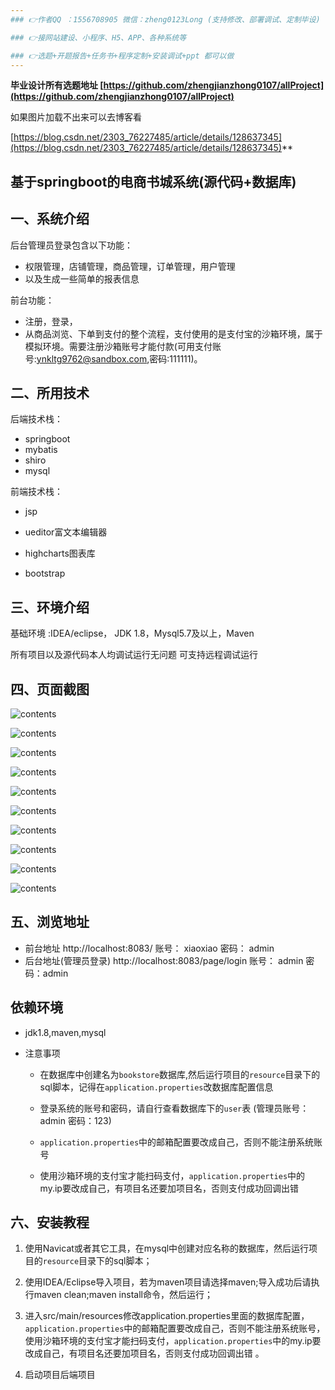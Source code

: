 ```yaml
---
### 👉作者QQ ：1556708905 微信：zheng0123Long (支持修改、部署调试、定制毕设)

### 👉接网站建设、小程序、H5、APP、各种系统等

### 👉选题+开题报告+任务书+程序定制+安装调试+ppt 都可以做
---
```




**毕业设计所有选题地址 [https://github.com/zhengjianzhong0107/allProject](https://github.com/zhengjianzhong0107/allProject)**

如果图片加载不出来可以去博客看

[https://blog.csdn.net/2303_76227485/article/details/128637345](https://blog.csdn.net/2303_76227485/article/details/128637345)**

## 基于springboot的电商书城系统(源代码+数据库)

## 一、系统介绍

后台管理员登录包含以下功能：

- 权限管理，店铺管理，商品管理，订单管理，用户管理
- 以及生成一些简单的报表信息

前台功能：

- 注册，登录，
- 从商品浏览、下单到支付的整个流程，支付使用的是支付宝的沙箱环境，属于模拟环境。需要注册沙箱账号才能付款(可用支付账号:ynkltg9762@sandbox.com,密码:111111)。

## 二、所用技术

后端技术栈：

- springboot
- mybatis
- shiro
- mysql

前端技术栈：

- jsp

- ueditor富文本编辑器

- highcharts图表库

- bootstrap

## 三、环境介绍

基础环境 :IDEA/eclipse， JDK 1.8，Mysql5.7及以上，Maven

所有项目以及源代码本人均调试运行无问题 可支持远程调试运行

## 四、页面截图

![contents](./picture/picture1.png)

![contents](./picture/picture2.png)

![contents](./picture/picture3.png)

![contents](./picture/picture4.png)

![contents](./picture/picture5.png)

![contents](./picture/picture6.png)

![contents](./picture/picture7.png)

![contents](./picture/picture10.png)

![contents](./picture/picture11.png)

![contents](./picture/picture12.png)

## 五、浏览地址

- 前台地址  http://localhost:8083/   账号： xiaoxiao   密码： admin
- 后台地址(管理员登录) http://localhost:8083/page/login  账号： admin  密码：admin

## 依赖环境

- jdk1.8,maven,mysql

- 注意事项
  
  - 在数据库中创建名为`bookstore`数据库,然后运行项目的`resource`目录下的sql脚本，记得在`application.properties`改数据库配置信息
  
  - 登录系统的账号和密码，请自行查看数据库下的`user`表 (管理员账号：admin 密码：123)
  
  - `application.properties`中的邮箱配置要改成自己，否则不能注册系统账号
  
  - 使用沙箱环境的支付宝才能扫码支付，`application.properties`中的my.ip要改成自己，有项目名还要加项目名，否则支付成功回调出错 

## 六、安装教程

1. 使用Navicat或者其它工具，在mysql中创建对应名称的数据库，然后运行项目的`resource`目录下的sql脚本；

2. 使用IDEA/Eclipse导入项目，若为maven项目请选择maven;导入成功后请执行maven clean;maven install命令，然后运行；

3. 进入src/main/resources修改application.properties里面的数据库配置，`application.properties`中的邮箱配置要改成自己，否则不能注册系统账号，使用沙箱环境的支付宝才能扫码支付，`application.properties`中的my.ip要改成自己，有项目名还要加项目名，否则支付成功回调出错 。

4. 启动项目后端项目
